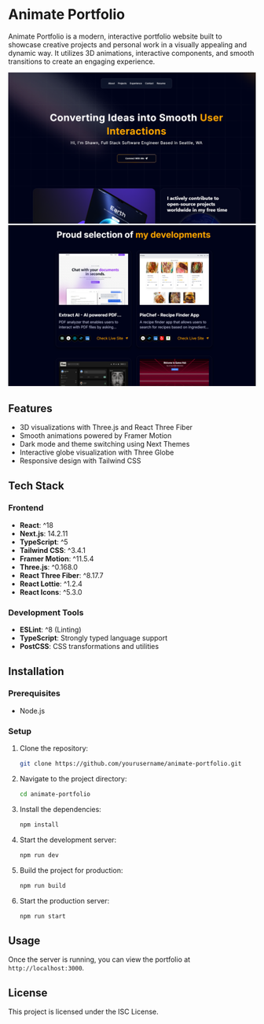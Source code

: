 # Animate Portfolio

Animate Portfolio is a modern, interactive portfolio website built to showcase creative projects and personal work in a visually appealing and dynamic way. It utilizes 3D animations, interactive components, and smooth transitions to create an engaging experience.

![Demo 1](./demo1.png)
![Demo 2](./demo2.png)

## Features

- 3D visualizations with Three.js and React Three Fiber
- Smooth animations powered by Framer Motion
- Dark mode and theme switching using Next Themes
- Interactive globe visualization with Three Globe
- Responsive design with Tailwind CSS

## Tech Stack

### Frontend

- **React**: ^18
- **Next.js**: 14.2.11
- **TypeScript**: ^5
- **Tailwind CSS**: ^3.4.1
- **Framer Motion**: ^11.5.4
- **Three.js**: ^0.168.0
- **React Three Fiber**: ^8.17.7
- **React Lottie**: ^1.2.4
- **React Icons**: ^5.3.0

### Development Tools

- **ESLint**: ^8 (Linting)
- **TypeScript**: Strongly typed language support
- **PostCSS**: CSS transformations and utilities

## Installation

### Prerequisites

- Node.js

### Setup

1. Clone the repository:

   ```bash
   git clone https://github.com/yourusername/animate-portfolio.git
   ```

2. Navigate to the project directory:

   ```bash
   cd animate-portfolio
   ```

3. Install the dependencies:

   ```bash
   npm install
   ```

4. Start the development server:

   ```bash
   npm run dev
   ```

5. Build the project for production:

   ```bash
   npm run build
   ```

6. Start the production server:
   ```bash
   npm run start
   ```

## Usage

Once the server is running, you can view the portfolio at `http://localhost:3000`.

## License

This project is licensed under the ISC License.
